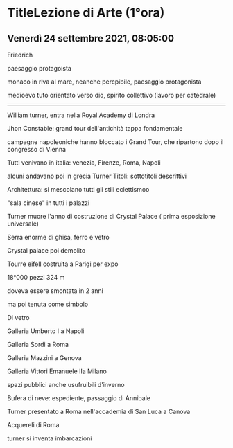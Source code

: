 # TitleLezione di Arte (1°ora)
## Venerdì 24 settembre 2021, 08:05:00


Friedrich

paesaggio protagoista

monaco in riva al mare, neanche percpibile, paesaggio protagonista

medioevo tuto orientato verso dio, spirito collettivo (lavoro per catedrale)

---

William turner, entra nella Royal Academy di Londra


Jhon Constable: grand tour dell'antichità
tappa fondamentale

campagne napoleoniche hanno bloccato i Grand Tour, che ripartono dopo il congresso di Vienna


Tutti venivano in italia: venezia, Firenze, Roma, Napoli

alcuni andavano poi in grecia
Turner
Titoli: sottotitoli descrittivi


Architettura: si mescolano tutti gli stili
eclettismoo

"sala cinese" in tutti i palazzi

Turner muore l'anno di costruzione di Crystal Palace ( prima esposizione universale)

Serra enorme di ghisa, ferro e vetro

Crystal palace poi demolito

Tourre eifell costruita a Parigi per expo

18°000 pezzi
324 m

doveva essere smontata in 2 anni

ma poi tenuta come simbolo


Di vetro 

Galleria Umberto I a Napoli

Galleria Sordi a Roma


Galleria Mazzini a Genova

Galleria Vittori Emanuele IIa Milano

spazi pubblici anche usufruibili d'inverno

Bufera di neve: espediente, passaggio di Annibale


Turner presentato a Roma nell'accademia di San Luca a Canova

Acquereli di Roma

turner si inventa imbarcazioni

<!--stackedit_data:
eyJoaXN0b3J5IjpbLTEwNTMzMzM0MDksMTUyMzg3NjkyMiwxMD
E4MjkxMzEsMTEyNjAwOTI2OCwzMDA0MjQwNDksLTE1NTQwOTU4
NjIsLTEyODAyMTcxMDcsLTU0NDQwODkxNV19
-->